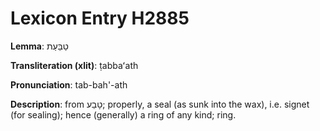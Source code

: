 # Lexicon Entry H2885

**Lemma**: טַבַּעַת

**Transliteration (xlit)**: ṭabbaʻath

**Pronunciation**: tab-bah'-ath

**Description**:
from טָבַע; properly, a seal (as sunk into the wax), i.e. signet (for sealing); hence (generally) a ring of any kind; ring.
